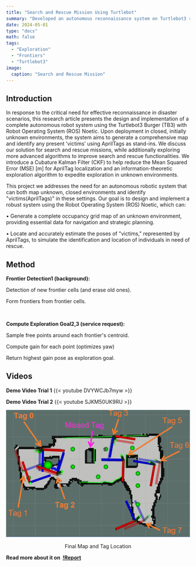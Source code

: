 ```yaml
---
title: "Search and Rescue Mission Using Turtlebot"
summary: "Developed an autonomous reconnaissance system on Turtlebot3 robot using SLAM, AprilTag detection, and frontier exploration to map environments and locate simulated victims in disaster scenarios."
date: 2024-05-01
type: "docs"
math: false
tags:
  - "Exploration"
  - "Frontiers"
  - "Turtlebot3"
image:
  caption: "Search and Rescue Mission"
---
```


## Introduction


In response to the critical need for effective
reconnaissance in disaster scenarios, this research article
presents the design and implementation of a complete
autonomous robot system using the Turtlebot3 Burger (TB3)
with Robot Operating System (ROS) Noetic. Upon deployment
in closed, initially unknown environments, the system aims to
generate a comprehensive map and identify any present ’victims’
using AprilTags as stand-ins. We discuss our solution for search
and rescue missions, while additionally exploring more advanced
algorithms to improve search and rescue functionalities. We
introduce a Cubature Kalman Filter (CKF) to help reduce
the Mean Squared Error (MSE) [m] for AprilTag localization
and an information-theoretic exploration algorithm to expedite
exploration in unknown environments. 

This project we addresses the need for an autonomous robotic
system that can both map unknown, closed environments and
identify "victims(AprilTags)" in these settings. Our goal is
to design and implement a robust system using the Robot
Operating System (ROS) Noetic, which can:

• Generate a complete occupancy grid map of an unknown
environment, providing essential data for navigation and
strategic planning.

• Locate and accurately estimate the poses of "victims,"
represented by AprilTags, to simulate the identification
and location of individuals in need of rescue.

## Method
**Frontier Detection1 (background):**   ​

Detection of new frontier cells (and erase old ones). ​

Form frontiers from frontier cells. ​

​

**Compute Exploration Goal2,3 (service request):​**

Sample free points around each frontier's centroid.​

Compute gain for each point (optimizes yaw)​

Return highest gain pose as exploration goal.


## Videos
**Demo Video Trial 1**
{{< youtube DVYWCJb7myw >}}

**Demo Video Trial 2**
{{< youtube SJKM50UK9RU >}}

![Final Output](featured.png)
<p align="center">
<it>Final Map and Tag Location</it>

**Read more about it on  [!Report](2404.13767v1.pdf)**
















 




